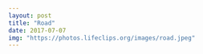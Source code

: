 ```yaml
---
layout: post
title: "Road"
date: 2017-07-07 
img: "https://photos.lifeclips.org/images/road.jpeg"
---
```

